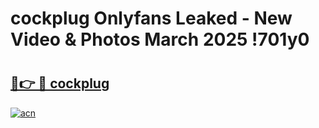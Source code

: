 # cockplug Onlyfans Leaked - New Video & Photos March 2025 !701y0

# <h2><a href="https://k72azr.iuczelnia.edu.pl?title=cockplug&ref=701y0">🔗👉 🔴 cockplug</a></h2>

[![acn](https://github.com/user-attachments/assets/0f9c940e-d8b0-45ae-aac7-cd30a18b3e1c)](https://k72azr.iuczelnia.edu.pl?title=cockplug&ref=701y0)

